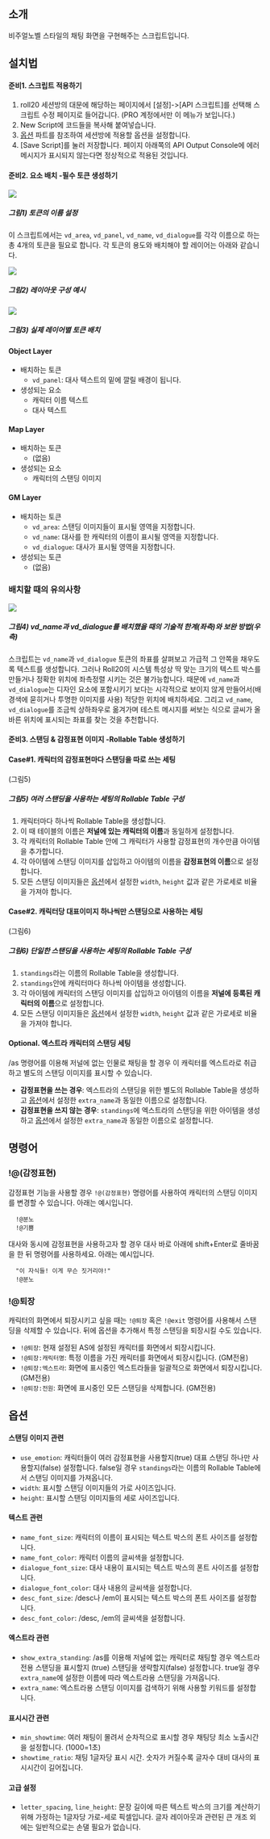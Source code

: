 ## 소개
비주얼노벨 스타일의 채팅 화면을 구현해주는 스크립트입니다.

## 설치법
#### 준비1. 스크립트 적용하기
1. roll20 세션방의 대문에 해당하는 페이지에서 [설정]->[API 스크립트]를 선택해 스크립트 수정 페이지로 들어갑니다. (PRO 계정에서만 이 메뉴가 보입니다.)
2. New Script에 코드들을 복사해 붙여넣습니다.
3. [옵션](#옵션) 파트를 참조하여 세션방에 적용할 옵션을 설정합니다.
4. [Save Script]를 눌러 저장합니다. 페이지 아래쪽의 API Output Console에 에러 메시지가 표시되지 않는다면 정상적으로 적용된 것입니다.

#### 준비2. 요소 배치 -필수 토큰 생성하기
![](https://github.com/kibkibe/roll20_api_scripts/blob/master/wiki_image/vd/layout_1.jpg)
##### 그림1) 토큰의 이름 설정
이 스크립트에서는 `vd_area`, `vd_panel`, `vd_name`, `vd_dialogue`를 각각 이름으로 하는 총 4개의 토큰을 필요로 합니다.
각 토큰의 용도와 배치해야 할 레이어는 아래와 같습니다.

![](https://github.com/kibkibe/roll20_api_scripts/blob/master/wiki_image/vd/layout_2.jpg)
##### 그림2) 레이아웃 구성 예시

![](https://github.com/kibkibe/roll20_api_scripts/blob/master/wiki_image/vd/layout_3.jpg)
##### 그림3) 실제 레이어별 토큰 배치

#### Object Layer
- 배치하는 토큰
  - `vd_panel`: 대사 텍스트의 밑에 깔릴 배경이 됩니다.
- 생성되는 요소
  - 캐릭터 이름 텍스트
  - 대사 텍스트

#### Map Layer
- 배치하는 토큰
  - (없음)
- 생성되는 요소
  - 캐릭터의 스탠딩 이미지

#### GM Layer
- 배치하는 토큰
  - `vd_area`: 스탠딩 이미지들이 표시될 영역을 지정합니다.
  - `vd_name`: 대사를 한 캐릭터의 이름이 표시될 영역을 지정합니다.
  - `vd_dialogue`: 대사가 표시될 영역을 지정합니다.
- 생성되는 토큰
  - (없음)

### 배치할 때의 유의사항
![](https://github.com/kibkibe/roll20_api_scripts/blob/master/wiki_image/vd/layout_4.jpg)
##### 그림4) vd_name과 vd_dialogue를 배치했을 때의 기술적 한계(좌측)와 보완 방법(우측)
스크립트는 `vd_name`과 `vd_dialogue` 토큰의 좌표를 살펴보고 가급적 그 안쪽을 채우도록 텍스트를 생성합니다. 그러나 Roll20의 시스템 특성상 딱 맞는 크기의 텍스트 박스를 만들거나 정확한 위치에 좌측정렬 시키는 것은 불가능합니다. 때문에 `vd_name`과 `vd_dialogue`는 디자인 요소에 포함시키기 보다는 시각적으로 보이지 않게 만들어서(배경색에 묻히거나 투명한 이미지를 사용) 적당한 위치에 배치하세요. 그리고 `vd_name`, `vd_dialogue`를 조금씩 상하좌우로 옮겨가며 테스트 메시지를 써보는 식으로 글씨가 올바른 위치에 표시되는 좌표를 찾는 것을 추천합니다.

#### 준비3. 스탠딩 & 감정표현 이미지 -Rollable Table 생성하기
#### Case#1. 캐릭터의 감정표현마다 스탠딩을 따로 쓰는 세팅
(그림5)
##### 그림5) 여러 스탠딩을 사용하는 세팅의 Rollable Table 구성
1. 캐릭터마다 하나씩 Rollable Table을 생성합니다.
2. 이 때 테이블의 이름은 **저널에 있는 캐릭터의 이름**과 동일하게 설정합니다.
3. 각 캐릭터의 Rollable Table 안에 그 캐릭터가 사용할 감정표현의 개수만큼 아이템을 추가합니다.
4. 각 아이템에 스탠딩 이미지를 삽입하고 아이템의 이름을 **감정표현의 이름**으로 설정합니다.
5. 모든 스탠딩 이미지들은 [옵션](#옵션)에서 설정한 `width`, `height` 값과 같은 가로세로 비율을 가져야 합니다.

#### Case#2. 캐릭터당 대표이미지 하나씩만 스탠딩으로 사용하는 세팅
(그림6)
##### 그림6) 단일한 스탠딩을 사용하는 세팅의 Rollable Table 구성
1. `standings`라는 이름의 Rollable Table을 생성합니다.
2. `standings`안에 캐릭터마다 하나씩 아이템을 생성합니다.
3. 각 아이템에 캐릭터의 스탠딩 이미지를 삽입하고 아이템의 이름을 **저널에 등록된 캐릭터의 이름**으로 설정합니다.
4. 모든 스탠딩 이미지들은 [옵션](#옵션)에서 설정한 `width`, `height` 값과 같은 가로세로 비율을 가져야 합니다.

#### Optional. 엑스트라 캐릭터의 스탠딩 세팅
/as 명령어를 이용해 저널에 없는 인물로 채팅을 할 경우 이 캐릭터를 엑스트라로 취급하고 별도의 스탠딩 이미지를 표시할 수 있습니다.
- **감정표현을 쓰는 경우**: 엑스트라의 스탠딩을 위한 별도의 Rollable Table을 생성하고 [옵션](#옵션)에서 설정한 `extra_name`과 동일한 이름으로 설정합니다.
- **감정표현을 쓰지 않는 경우**: `standings`에 엑스트라의 스탠딩을 위한 아이템을 생성하고 [옵션](#옵션)에서 설정한 `extra_name`과 동일한 이름으로 설정합니다.

## 명령어
### !@(감정표현)
감정표현 기능을 사용할 경우 `!@(감정표현)` 명령어를 사용하여 캐릭터의 스탠딩 이미지를 변경할 수 있습니다. 아래는 예시입니다.

      !@분노
      !@기쁨
      
대사와 동시에 감정표현을 사용하고자 할 경우 대사 바로 아래에 shift+Enter로 줄바꿈을 한 뒤 명령어를 사용하세요. 아래는 예시입니다.

      "이 자식들! 이게 무슨 짓거리야!"
      !@분노

### !@퇴장
캐릭터의 화면에서 퇴장시키고 싶을 때는 `!@퇴장` 혹은 `!@exit` 명령어를 사용해서 스탠딩을 삭제할 수 있습니다. 뒤에 옵션을 추가해서 특정 스탠딩을 퇴장시킬 수도 있습니다.
- `!@퇴장`: 현재 설정된 AS에 설정된 캐릭터를 화면에서 퇴장시킵니다.
- `!@퇴장:캐릭터명`: 특정 이름을 가진 캐릭터를 화면에서 퇴장시킵니다. (GM전용)
- `!@퇴장:엑스트라`: 화면에 표시중인 엑스트라들을 일괄적으로 화면에서 퇴장시킵니다. (GM전용)
- `!@퇴장:전원`: 화면에 표시중인 모든 스탠딩을 삭제합니다. (GM전용)

## 옵션
#### 스탠딩 이미지 관련
- `use_emotion`: 캐릭터들이 여러 감정표현을 사용할지(true) 대표 스탠딩 하나만 사용할지(false) 설정합니다. false일 경우 `standings`라는 이름의 Rollable Table에서 스탠딩 이미지를 가져옵니다.
- `width`: 표시할 스탠딩 이미지들의 가로 사이즈입니다.
- `height`: 표시할 스탠딩 이미지들의 세로 사이즈입니다.
#### 텍스트 관련
- `name_font_size`: 캐릭터의 이름이 표시되는 텍스트 박스의 폰트 사이즈를 설정합니다.
- `name_font_color`: 캐릭터 이름의 글씨색을 설정합니다.
- `dialogue_font_size`: 대사 내용이 표시되는 텍스트 박스의 폰트 사이즈를 설정합니다.
- `dialogue_font_color`: 대사 내용의 글씨색을 설정합니다.
- `desc_font_size`: /desc나 /em이 표시되는 텍스트 박스의 폰트 사이즈를 설정합니다.
- `desc_font_color`: /desc, /em의 글씨색을 설정합니다.
#### 엑스트라 관련
- `show_extra_standing`: /as를 이용해 저널에 없는 캐릭터로 채팅할 경우 엑스트라 전용 스탠딩을 표시할지 (true) 스탠딩을 생략할지(false) 설정합니다. true일 경우 `extra_name`에 설정한 이름에 따라 엑스트라용 스탠딩을 가져옵니다.
- `extra_name`: 엑스트라용 스탠딩 이미지를 검색하기 위해 사용할 키워드를 설정합니다.
#### 표시시간 관련
- `min_showtime`: 여러 채팅이 몰려서 순차적으로 표시할 경우 채팅당 최소 노출시간을 설정합니다. (1000=1초)
- `showtime_ratio`: 채팅 1글자당 표시 시간. 숫자가 커질수록 글자수 대비 대사의 표시시간이 길어집니다.
#### 고급 설정
- `letter_spacing`, `line_height`: 문장 길이에 따른 텍스트 박스의 크기를 계산하기 위해 가정하는 1글자당 가로-세로 픽셀입니다. 글자 레이아웃과 관련된 큰 개조 외에는 일반적으로는 손댈 필요가 없습니다.
